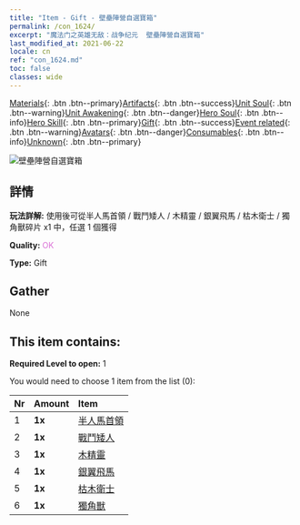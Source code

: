```yaml
---
title: "Item - Gift - 壁壘陣營自選寶箱"
permalink: /con_1624/
excerpt: "魔法门之英雄无敌：战争纪元  壁壘陣營自選寶箱"
last_modified_at: 2021-06-22
locale: cn
ref: "con_1624.md"
toc: false
classes: wide
---
```

 [Materials](/ItemsCN/){: .btn .btn--primary}[Artifacts](/ItemsCN/Artifacts/){: .btn .btn--success}[Unit Soul](/ItemsCN/UnitSoul/){: .btn .btn--warning}[Unit Awakening](/ItemsCN/UnitAwakening/){: .btn .btn--danger}[Hero Soul](/ItemsCN/HeroSoul/){: .btn .btn--info}[Hero Skill](/ItemsCN/HeroSkill/){: .btn .btn--primary}[Gift](/ItemsCN/Gift/){: .btn .btn--success}[Event related](/ItemsCN/Events/){: .btn .btn--warning}[Avatars](/ItemsCN/Avatars/){: .btn .btn--danger}[Consumables](/ItemsCN/Consumables/){: .btn .btn--info}[Unknown](/ItemsCN/Unknown/){: .btn .btn--primary}

 ![壁壘陣營自選寶箱](/images/t/i_907240.png)

## 詳情
 **玩法詳解:** 使用後可從半人馬首領 / 戰鬥矮人 / 木精靈 / 銀翼飛馬 / 枯木衛士 / 獨角獸碎片 x1 中，任選 1 個獲得

 **Quality:** <span style="color: #DA70D6">OK</span>

 **Type:** Gift

## Gather

  None

## This item contains:

 **Required Level to open:** 1

 You would need to choose 1 item from the list (0):

  | Nr | Amount |     Item    |
  |:---|:-------|:------------|
  | 1 |  **1x** | [半人馬首領](/cn/Items/unt_199/) |  | 
  | 2 |  **1x** | [戰鬥矮人](/cn/Items/unt_200/) |  | 
  | 3 |  **1x** | [木精靈](/cn/Items/unt_201/) |  | 
  | 4 |  **1x** | [銀翼飛馬](/cn/Items/unt_202/) |  | 
  | 5 |  **1x** | [枯木衛士](/cn/Items/unt_203/) |  | 
  | 6 |  **1x** | [獨角獸](/cn/Items/unt_204/) |  | 
